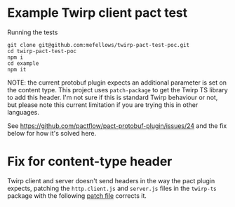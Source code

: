 # Example Twirp client pact test

Running the tests
```
git clone git@github.com:mefellows/twirp-pact-test-poc.git
cd twirp-pact-test-poc
npm i
cd example
npm it
```

NOTE: the current protobuf plugin expects an additional parameter is set on the content type. This project uses `patch-package` to get the Twirp TS library to add this header. I'm not sure if this is standard Twirp behaviour or not, but please note this current limitation if you are trying this in other languages.

See https://github.com/pactflow/pact-protobuf-plugin/issues/24 and the fix below for how it's solved here.

# Fix for content-type header

Twirp client and server doesn't send headers in the way the pact plugin expects, patching the `http.client.js` and `server.js` files in the `twirp-ts` package with the following [patch file](./patches/twirp-ts+2.4.0.patch) corrects it.